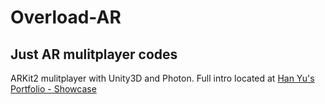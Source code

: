 # Overload-AR
## Just AR mulitplayer codes
ARKit2 mulitplayer with Unity3D and Photon.
Full intro located at [Han Yu's Portfolio - Showcase](https://portfolio.otakugard.moe/showcase/overload/)
